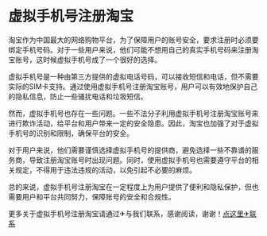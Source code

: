 # 虚拟手机号注册淘宝

淘宝作为中国最大的网络购物平台，为了保障用户的账号安全，要求注册时必须要绑定手机号码。对于一些用户来说，他们可能不想用自己的真实手机号码来注册淘宝账号，这时候虚拟手机号成了一个很好的选择。

虚拟手机号是一种由第三方提供的虚拟电话号码，可以接收短信和电话，但不需要实际的SIM卡支持。通过使用虚拟手机号注册淘宝账号，用户可以有效地保护自己的隐私信息，防止一些骚扰电话和垃圾短信。

然而，虚拟手机号也存在一些问题。一些不法分子利用虚拟手机号注册淘宝账号来进行欺诈活动，给平台和用户带来一定的安全隐患。因此，淘宝也加强了对于虚拟手机号的识别和限制，确保平台的安全。

对于用户来说，他们需要谨慎选择虚拟手机号的提供商，避免选择一些不靠谱的服务商，导致注册淘宝账号时出现问题。同时，使用虚拟手机号也需要遵守平台的相关规定，不得用于违法违规的活动，以免引起不必要的麻烦。

总的来说，虚拟手机号注册淘宝在一定程度上为用户提供了便利和隐私保护，但也需要用户和平台共同努力，保障账号的安全和合规性。

更多关于虚拟手机号注册淘宝请通过✈与我们联系，感谢阅读，谢谢！[点这里✈联系](https://a.k02.cc)